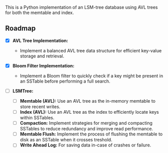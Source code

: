 This is a Python implementation of an LSM-tree database using AVL trees for both the memtable and index.

## Roadmap

- [x]  **AVL Tree Implementation:**
   - Implement a balanced AVL tree data structure for efficient key-value storage and retrieval.

- [x]  **Bloom Filter Implementation:**
   - Implement a Bloom filter to quickly check if a key might be present in an SSTable before performing a full search.

- [ ]  **LSMTree:**
   - [ ] **Memtable (AVL):** Use an AVL tree as the in-memory memtable to store recent writes.
   - [ ] **Index (AVL):** Use an AVL tree as the index to efficiently locate keys within SSTables.
   - [ ] **Compaction:** Implement strategies for merging and compacting SSTables to reduce redundancy and improve read performance.
   - [ ] **Memtable Flush:** Implement the process of flushing the memtable to disk as an SSTable when it crosses treshold.
   - [ ] **Write Ahead Log:** For saving data in-case of crashes or failure.
